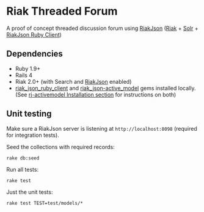 Riak Threaded Forum
===================

A proof of concept threaded discussion forum 
using [RiakJson](https://github.com/basho-labs/riak_json) ([Riak](https://github.com/basho/riak) + 
[Solr](https://github.com/basho/yokozuna) + 
[RiakJson Ruby Client](https://github.com/basho-labs/riak_json_ruby_client))

## Dependencies
 - Ruby 1.9+
 - Rails 4
 - Riak 2.0+ (with Search and [RiakJson](https://github.com/basho-labs/riak_json) enabled)
 - [riak_json_ruby_client](https://github.com/basho-labs/riak_json_ruby_client) and
   [riak_json-active_model](https://github.com/dmitrizagidulin/rj-activemodel) gems installed locally.
   (See [rj-activemodel Installation section](https://github.com/dmitrizagidulin/rj-activemodel#installation) for instructions on both)

## Unit testing
Make sure a RiakJson server is listening at ```http://localhost:8098``` 
(required for integration tests).

Seed the collections with required records:
```
rake db:seed
```
Run all tests:
```
rake test
```
Just the unit tests:
```
rake test TEST=test/models/*
```
